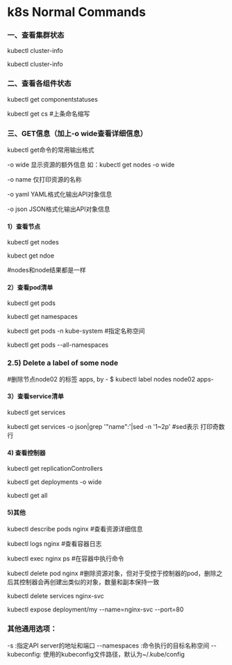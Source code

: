 # k8s Normal Commands

### 一、查看集群状态
kubectl cluster-info

kubectl cluster-info
 
### 二、查看各组件状态
kubectl get componentstatuses

kubectl get cs #上条命名缩写
 
 
### 三、GET信息（加上-o wide查看详细信息）
kubectl get命令的常用输出格式

-o wide 显示资源的额外信息 如：kubectl get nodes -o wide

-o name 仅打印资源的名称

-o yaml YAML格式化输出API对象信息

-o json JSON格式化输出API对象信息
 
 
#### 1）查看节点
kubectl get nodes

kubect get ndoe

#nodes和node结果都是一样
 
#### 2）查看pod清单
kubectl get pods

kubectl get namespaces

kubectl get pods -n kube-system #指定名称空间

kubectl get pods --all-namespaces

### 2.5) Delete a label of some node
#删除节点node02 的标签 apps, by -
$ kubectl label nodes node02 apps-
 
#### 3）查看service清单
kubectl get services

kubectl get services -o json|grep '"name":'|sed -n '1~2p' #sed表示 打印奇数行
 
 
#### 4) 查看控制器
kubectl get replicationControllers

kubectl get deployments -o wide

kubectl get all
 
#### 5)其他
kubectl describe pods nginx #查看资源详细信息

kubectl logs nginx #查看容器日志

kubectl exec nginx ps #在容器中执行命令

kubectl delete pod nginx #删除资源对象，但对于受控于控制器的pod，删除之后其控制器会再创建出类似的对象，数量和副本保持一致

kubectl delete services nginx-svc

kubectl expose deployment/my --name=nginx-svc --port=80
 
 
 
### 其他通用选项：
-s :指定API server的地址和端口
--namespaces :命令执行的目标名称空间
--kubeconfig: 使用的kubeconfig文件路径，默认为~/.kube/config

